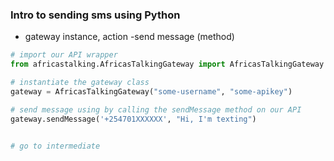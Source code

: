 ### Intro to sending sms using Python

- gateway instance, action -send message (method)


```python
# import our API wrapper
from africastalking.AfricasTalkingGateway import AfricasTalkingGateway

# instantiate the gateway class
gateway = AfricasTalkingGateway("some-username", "some-apikey")

# send message using by calling the sendMessage method on our API
gateway.sendMessage('+254701XXXXXX', "Hi, I'm texting")


# go to intermediate
